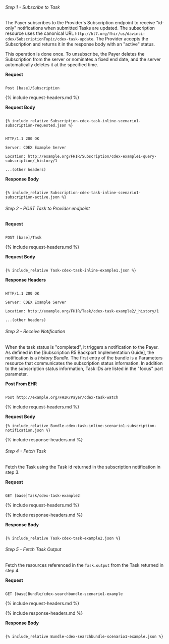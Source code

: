
###### Step 1 - Subscribe to Task

The Payer subscribes to the Provider's Subscription endpoint to receive "id-only" notifications when submitted Tasks are updated. The subscription resource uses the canonical URL `http://hl7.org/fhir/us/davinci-cdex/SubscriptionTopic/cdex-task-update`. The Provider accepts the Subscription and returns it in the response body with an "active" status. 

This operation is done once. To unsubscribe, the Payer deletes the Subscription from the server or nominates a fixed end date, and the server automatically deletes it at the specified time.


**Request**

~~~

Post [base]/Subscription

~~~


{% include request-headers.md %}


**Request Body**


~~~

{% include_relative Subscription-cdex-task-inline-scenario1-subscription-requested.json %}

~~~


~~~

HTTP/1.1 200 OK

Server: CDEX Example Server

Location: http://example.org/FHIR/Subscription/cdex-example1-query-subscription/_history/1

...(other headers)

~~~


**Response Body**


~~~

{% include_relative Subscription-cdex-task-inline-scenario1-subscription-active.json %}

~~~


###### Step 2 - POST Task to Provider endpoint


**Request**

~~~

POST [base]/Task

~~~


{% include request-headers.md %}


**Request Body**


~~~

{% include_relative Task-cdex-task-inline-example1.json %}

~~~


**Response Headers**


~~~

HTTP/1.1 200 OK

Server: CDEX Example Server

Location: http://example.org/FHIR/Task/cdex-task-example2/_history/1

...(other headers)

~~~




###### Step 3 - Receive Notification

When the task status is "completed", it triggers a notification to the Payer. As defined in the [Subscription R5 Backport Implementation Guide], the notification is a *history Bundle*. The first entry of the bundle is a Parameters resource that communicates the subscription status information. In addition to the subscription status information, Task IDs are listed in the "focus" part parameter.


**Post From EHR**

~~~

Post http://example.org/FHIR/Payer/cdex-task-watch

~~~

{% include request-headers.md %}


**Request Body**

~~~
{% include_relative Bundle-cdex-task-inline-scenario1-subscription-notification.json %}
~~~

{% include response-headers.md %}


###### Step 4 - Fetch Task

Fetch the Task using the Task id returned in the subscription notification in step 3.

**Request**

~~~

GET [base]Task/cdex-task-example2

~~~


{% include request-headers.md %}


{% include response-headers.md %}


**Response Body**


~~~

{% include_relative Task-cdex-task-example2.json %}

~~~


###### Step 5 - Fetch Task Output

Fetch the resources referenced in the `Task.output` from the Task returned in step 4.


**Request**

~~~

GET [base]Bundle/cdex-searchbundle-scenario1-example

~~~


{% include request-headers.md %}


{% include response-headers.md %}


**Response Body**


~~~

{% include_relative Bundle-cdex-searchbundle-scenario1-example.json %}

~~~